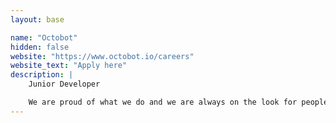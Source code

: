 ```yaml
---
layout: base

name: "Octobot"
hidden: false
website: "https://www.octobot.io/careers"
website_text: "Apply here"
description: |
    Junior Developer

    We are proud of what we do and we are always on the look for people that feel the same and are seeking to apply their empathy, care, knowledge and expertise to create new products for a world-wide audience.
---
```

